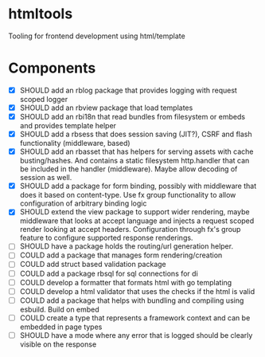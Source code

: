# htmltools
Tooling for frontend development using html/template

# Components
- [x] SHOULD add an rblog package that provides logging with request scoped logger
- [x] SHOULD add an rbview package that load templates
- [x] SHOULD add an rbi18n that read bundles from filesystem or embeds and provides template helper
- [x] SHOULD add a rbsess that does session saving (JIT?), CSRF and flash functionality (middleware, based)
- [x] SHOULD add an rbasset that has helpers for serving assets with cache busting/hashes. And contains a static filesystem http.handler that can be included in the handler (middleware). Maybe allow decoding of session as well.
- [x] SHOULD add a package for form binding, possibly with middleware that does it based on content-type. Use fx group functionality to allow configuration of arbitrary binding logic
- [x] SHOULD extend the view package to support wider rendering, maybe middleware that looks at accept language and injects a request scoped render looking at accept headers. Configuration through fx's group feature to configure supported response renderings.
- [ ] SHOULD have a package holds the routing/url generation helper. 
- [ ] COULD add a package that manages form rendering/creation
- [ ] COULD add struct based validation package
- [ ] COULD add a package rbsql for sql connections for di
- [ ] COULD develop a formatter that formats html with go templating
- [ ] COULD develop a html validator that uses the checks if the html is valid
- [ ] COULD add a package that helps with bundling and compiling using esbuild. Build on embed
- [ ] COULD create a type that represents a framework context and can be embedded in page types
- [ ] SHOULD have a mode where any error that is logged should be clearly visible on the response